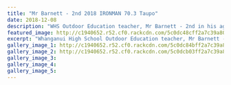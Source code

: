 ```yaml
---
title: "Mr Barnett - 2nd 2018 IRONMAN 70.3 Taupo"
date: 2018-12-08
description: "WHS Outdoor Education teacher, Mr Barnett - 2nd in his age group at the Half Ironman in Taupo on Saturday..."
featured_image: http://c1940652.r52.cf0.rackcdn.com/5c0dc48cff2a7c39a800112e/BJ-Taupo-Half-Ironman-8-dec-280-2018.jpg
excerpt: "Whanganui High School Outdoor Education teacher, Mr Barnett - 2nd in his age group at the Half Ironman in Taupo on Saturday 8 December!"
gallery_image_1: http://c1940652.r52.cf0.rackcdn.com/5c0dc84bff2a7c39a8001130/BJ-image-of-ironman-taupo.jpg
gallery_image_2: http://c1940652.r52.cf0.rackcdn.com/5c0dcb03ff2a7c39a8001132/BJ-love-taupo-sign.jpg
gallery_image_3: 
gallery_image_4: 
gallery_image_5: 
---
```

